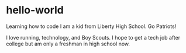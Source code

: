 # hello-world
Learning how to code
I am a kid from Liberty High School. Go Patriots!

I love running, technology, and Boy Scouts. I hope to get a tech job after college but am only a freshman in high school now.
